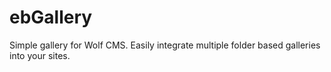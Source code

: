 ebGallery
=========

Simple gallery for Wolf CMS. Easily integrate multiple folder based galleries into your sites.